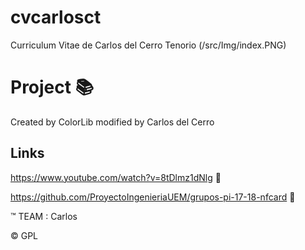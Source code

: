 # cvcarlosct
Curriculum Vitae de Carlos del Cerro Tenorio
(/src/Img/index.PNG) 

# Project :books:
Created by ColorLib modified by Carlos del Cerro
 
 ## Links

https://www.youtube.com/watch?v=8tDlmz1dNlg  :movie_camera:

https://github.com/ProyectoIngenieriaUEM/grupos-pi-17-18-nfcard :link:
   
   :tm: TEAM : Carlos
   
   :copyright: GPL
